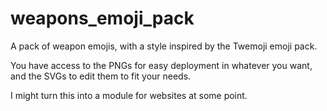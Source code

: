 # weapons_emoji_pack
A pack of weapon emojis, with a style inspired by the Twemoji emoji pack.

You have access to the PNGs for easy deployment in whatever you want, and the SVGs to edit them to fit your needs.

I might turn this into a module for websites at some point.
